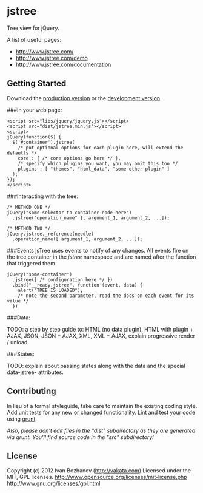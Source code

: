 # jstree

Tree view for jQuery. 

A list of useful pages:

 - http://www.jstree.com/
 - http://www.jstree.com/demo
 - http://www.jstree.com/documentation

## Getting Started
Download the [production version][min] or the [development version][max].

[min]: https://raw.github.com/vakata/jstree/master/dist/jstree.min.js
[max]: https://raw.github.com/vakata/jstree/master/dist/jstree.js

###In your web page:

```
<script src="libs/jquery/jquery.js"></script>
<script src="dist/jstree.min.js"></script>
<script>
jQuery(function($) {
  $('#container').jstree(
    /* put optional options for each plugin here, will extend the defaults */
    core : { /* core options go here */ },
    /* specify which plugins you want, you may omit this too */
    plugins : [ "themes", "html_data", "some-other-plugin" ]
  );
});
</script>
```

###Interacting with the tree:

```
/* METHOD ONE */
jQuery("some-selector-to-container-node-here")
  .jstree("operation_name" [, argument_1, argument_2, ...]);

/* METHOD TWO */
jQuery.jstree._reference(needle)
  .operation_name([ argument_1, argument_2, ...]);
```

###Events
jsTree uses events to notify of any changes. All events fire on the tree container in the _jstree_ namespace and are named after the function that triggered them.

```
jQuery("some-container")
  .jstree({ /* configuration here */ })
  .bind("__ready.jstree", function (event, data) {
    alert("TREE IS LOADED");
    /* note the second parameter, read the docs on each event for its value */
  })
```

###Data:

TODO: a step by step guide to: HTML (no data plugin), HTML with plugin + AJAX, JSON, JSON + AJAX, XML, XML + AJAX, explain progressive render / unload

###States:

TODO: explain about passing states along with the data and the special data-jstree- attributes.

## Contributing
In lieu of a formal styleguide, take care to maintain the existing coding style. Add unit tests for any new or changed functionality. Lint and test your code using [grunt](https://github.com/cowboy/grunt).

_Also, please don't edit files in the "dist" subdirectory as they are generated via grunt. You'll find source code in the "src" subdirectory!_

## License
Copyright (c) 2012 Ivan Bozhanov (http://vakata.com) 
Licensed under the MIT, GPL licenses.
  http://www.opensource.org/licenses/mit-license.php
  http://www.gnu.org/licenses/gpl.html
